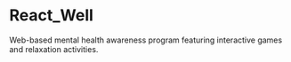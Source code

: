 # React_Well
Web-based mental health awareness program featuring interactive games and relaxation activities.

